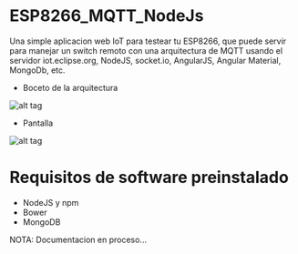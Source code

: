 # ESP8266_MQTT_NodeJs
Una simple aplicacion web IoT para testear tu ESP8266, que puede servir para manejar un switch remoto con una arquitectura de MQTT usando el servidor iot.eclipse.org, NodeJS, socket.io, AngularJS, Angular Material, MongoDb, etc.

* Boceto de la arquitectura

![alt tag](https://dl.dropboxusercontent.com/u/6174465/20150406_183250.jpg)


* Pantalla

![alt tag](https://dl.dropboxusercontent.com/u/6174465/arquitectura.jpg)

# Requisitos de software preinstalado
* NodeJS y npm
* Bower
* MongoDB

NOTA: Documentacion en proceso...
